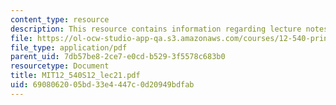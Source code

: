 ```yaml
---
content_type: resource
description: This resource contains information regarding lecture notes.
file: https://ol-ocw-studio-app-qa.s3.amazonaws.com/courses/12-540-principles-of-the-global-positioning-system-spring-2012/6908062005bd33e4447c0d20949bdfab_MIT12_540S12_lec21.pdf
file_type: application/pdf
parent_uid: 7db57be8-2ce7-e0cd-b529-3f5578c683b0
resourcetype: Document
title: MIT12_540S12_lec21.pdf
uid: 69080620-05bd-33e4-447c-0d20949bdfab
---
```

